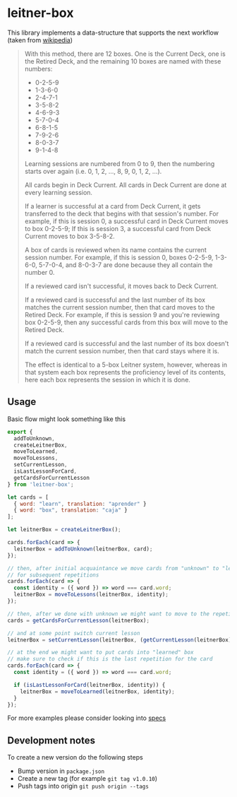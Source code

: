 # leitner-box

This library implements a data-structure that supports the next workflow (taken from [wikipedia](https://en.wikipedia.org/wiki/Leitner_system))

> With this method, there are 12 boxes. One is the Current Deck, one is the Retired Deck, and the remaining 10 boxes are named with these numbers:
> 
> * 0-2-5-9
> * 1-3-6-0
> * 2-4-7-1
> * 3-5-8-2
> * 4-6-9-3
> * 5-7-0-4
> * 6-8-1-5
> * 7-9-2-6
> * 8-0-3-7
> * 9-1-4-8
> 
> Learning sessions are numbered from 0 to 9, then the numbering starts over again (i.e. 0, 1, 2, ..., 8, 9, 0, 1, 2, ...).
> 
> All cards begin in Deck Current. All cards in Deck Current are done at every learning session.
> 
> If a learner is successful at a card from Deck Current, it gets transferred to the deck that begins with that session's number. For example, if this is session 0, a successful card in Deck Current moves to box 0-2-5-9; If this is session 3, a successful card from Deck Current moves to box 3-5-8-2.
> 
> A box of cards is reviewed when its name contains the current session number. For example, if this is session 0, boxes 0-2-5-9, 1-3-6-0, 5-7-0-4, and 8-0-3-7 are done because they all contain the number 0.
> 
> If a reviewed card isn't successful, it moves back to Deck Current.
> 
> If a reviewed card is successful and the last number of its box matches the current session number, then that card moves to the Retired Deck. For example, if this is session 9 and you're reviewing box 0-2-5-9, then any successful cards from this box will move to the Retired Deck.
> 
> If a reviewed card is successful and the last number of its box doesn't match the current session number, then that card stays where it is.
> 
> The effect is identical to a 5-box Leitner system, however, whereas in that system each box represents the proficiency level of its contents, here each box represents the session in which it is done.

## Usage

Basic flow might look something like this

```js
export {
  addToUnknown,
  createLeitnerBox,
  moveToLearned,
  moveToLessons,
  setCurrentLesson,
  isLastLessonForCard,
  getCardsForCurrentLesson
} from 'leitner-box';

let cards = [
  { word: "learn", translation: "aprender" }
  { word: "box", translation: "caja" }
];

let leitnerBox = createLeitnerBox();

cards.forEach(card => {
  leitnerBox = addToUnknown(leitnerBox, card);
});

// then, after initial acquaintance we move cards from "unknown" to "lessons"
// for subsequent repetitions
cards.forEach(card => {
  const identity = ({ word }) => word === card.word;
  leitnerBox = moveToLessons(leitnerBox, identity);
});

// then, after we done with unknown we might want to move to the repetition
cards = getCardsForCurrentLesson(leitnerBox);

// and at some point switch current lesson
leitnerBox = setCurrentLesson(leitnerBox, (getCurrentLesson(leitnerBox) + 1) % 9);

// at the end we might want to put cards into "learned" box
// make sure to check if this is the last repetition for the card
cards.forEach(card => {
  const identity = ({ word }) => word === card.word;

  if (isLastLessonForCard(leitnerBox, identity)) {
    leitnerBox = moveToLearned(leitnerBox, identity);
  }
});
```

For more examples please consider looking into [specs](https://github.com/dra1n/leitner-box/blob/main/tests/index.test.ts)

## Development notes

To create a new version do the following steps

* Bump version in `package.json`
* Create a new tag (for example `git tag v1.0.10`)
* Push tags into origin `git push origin --tags`
